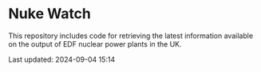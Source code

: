 # Nuke Watch

This repository includes code for retrieving the latest information available on the output of EDF nuclear power plants in the UK.

Last updated: 2024-09-04 15:14